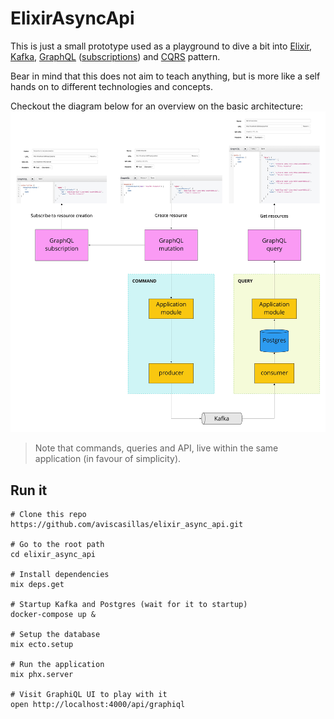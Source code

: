 # ElixirAsyncApi

This is just a small prototype used as a playground to dive a bit into [Elixir](https://elixir-lang.org/), [Kafka](https://kafka.apache.org/), [GraphQL](https://graphql.org/) ([subscriptions](https://graphql.org/blog/subscriptions-in-graphql-and-relay/)) and [CQRS](https://medium.com/@danielckv/introduction-to-cqrs-in-microservices-70e4759d9ecc) pattern.

Bear in mind that this does not aim to teach anything, but is more like a self hands on to different technologies and concepts.

Checkout the diagram below for an overview on the basic architecture:
<img src="https://github.com/aviscasillas/elixir_async_api/blob/master/context_diagram.jpg">

> Note that commands, queries and API, live within the same application (in favour of simplicity).

## Run it

```shell
# Clone this repo
https://github.com/aviscasillas/elixir_async_api.git

# Go to the root path
cd elixir_async_api

# Install dependencies
mix deps.get

# Startup Kafka and Postgres (wait for it to startup)
docker-compose up &

# Setup the database
mix ecto.setup

# Run the application
mix phx.server

# Visit GraphiQL UI to play with it
open http://localhost:4000/api/graphiql
```

